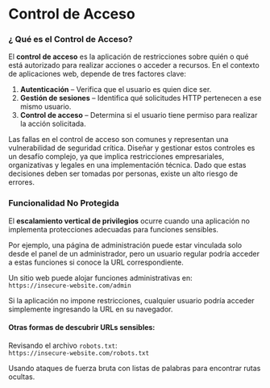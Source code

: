 # Control de Acceso

### **¿ Qué es el Control de Acceso?**

El **control de acceso** es la aplicación de restricciones sobre quién o qué está autorizado para realizar acciones o acceder a recursos. En el contexto de aplicaciones web, depende de tres factores clave:

1. **Autenticación** – Verifica que el usuario es quien dice ser.
2. **Gestión de sesiones** – Identifica qué solicitudes HTTP pertenecen a ese mismo usuario.
3. **Control de acceso** – Determina si el usuario tiene permiso para realizar la acción solicitada.

Las fallas en el control de acceso son comunes y representan una vulnerabilidad de seguridad crítica. Diseñar y gestionar estos controles es un desafío complejo, ya que implica restricciones empresariales, organizativas y legales en una implementación técnica. Dado que estas decisiones deben ser tomadas por personas, existe un alto riesgo de errores.

### **Funcionalidad No Protegida**

El **escalamiento vertical de privilegios** ocurre cuando una aplicación no implementa protecciones adecuadas para funciones sensibles.

Por ejemplo, una página de administración puede estar vinculada solo desde el panel de un administrador, pero un usuario regular podría acceder a estas funciones si conoce la URL correspondiente.

Un sitio web puede alojar funciones administrativas en:\
`https://insecure-website.com/admin`

Si la aplicación no impone restricciones, cualquier usuario podría acceder simplemente ingresando la URL en su navegador.

#### **Otras formas de descubrir URLs sensibles:**

Revisando el archivo `robots.txt`:\
`https://insecure-website.com/robots.txt`

Usando ataques de fuerza bruta con listas de palabras para encontrar rutas ocultas.
